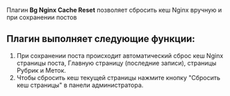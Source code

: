 Плагин **Bg Nginx Cache Reset** позволяет сбросить кеш Nginx вручную и при сохранении постов

## Плагин выполняет следующие функции:

1. При сохранении поста происходит автоматический сброс кеш Nginx страницы поста, Главную страницу (последние записи), страницы Рубрик и Меток.
2. Чтобы сбросить кеш текущей страницы нажмите кнопку "Сбросить кеш страницы" в панели администратора.


